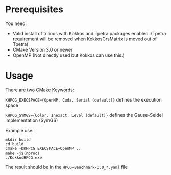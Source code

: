 # Prerequisites

You need:

- Valid install of trilinos with Kokkos and Tpetra packages enabled.
	(Tpetra requirement will be removed when KokkosCrsMatrix is moved out of Tpetra)
- CMake Version 3.0 or newer
- OpenMP (Not directly used but Kokkos can use this.)

# Usage

There are two CMake Keywords:

`KHPCG_EXECSPACE={OpenMP, Cuda, Serial (default)}` defines the execution space

`KHPCG_SYMGS={Color, Inexact, Level (default)}` defines the Gause-Seidel implementation (SymGS)

Example use:

```
mkdir build
cd build
cmake -DKHPCG_EXECSPACE=OpenMP ..
make -j$(nproc)
./KokkosHPCG.exe
```

The result should be in the `HPCG-Benchmark-3.0_*.yaml` file
